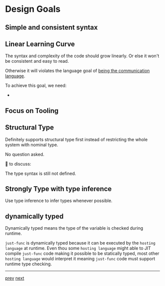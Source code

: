 # Design Goals

## Simple and consistent syntax

## Linear Learning Curve

The syntax and complexity of the code should grow linearly.
Or else it won't be consistent and easy to read.

Otherwise it will violates the language goal of [being the communication language](./language-goals.md#as-the-communication-language-between-teams).

To achieve this goal, we need:

- [](./design-choices.md#support-meta-programming-without-additional-syntax)

## Focus on Tooling

## Structural Type

Definitely supports structural type first instead of restricting the whole system with nominal type.

No question asked.

🚧 to discuss:

The type syntax is still not defined.

## Strongly Type with type inference

Use type inference to infer types whenever possible.

## dynamically typed

Dynamically typed means the type of the variable is checked during runtime.

`just-func` is dynamically typed because it can be executed by the `hosting language` at runtime.
Even thou some `hosting language` might able to JIT compile `just-func` code making it possible to be statically typed,
most other `hosting language` would interpret it meaning `just-func` code must support runtime type checking.

---

[prev](./introduction.md) [next](./design-choices.md)
